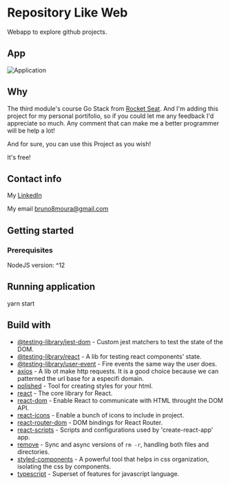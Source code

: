 # Repository Like Web

Webapp to explore github projects.

## App

![Application](./project_images/githubexplorer.gif)

## Why

The third module's course Go Stack from [Rocket Seat](https://github.com/Rocketseat). And I'm adding this project for my personal portifolio, so if you could let me any feedback I'd appreciate so much. Any comment that can make me a better programmer will be help a lot!

And for sure, you can use this Project as you wish!

It's free!

## Contact info

My [LinkedIn](https://www.linkedin.com/in/bruno8moura/)

My email bruno8moura@gmail.com

## Getting started

### Prerequisites

NodeJS version: ^12

## Running application

yarn start

## Build with

- [@testing-library/jest-dom](https://www.npmjs.com/package/@testing-library/jest-dom#tobeenabled) - Custom jest matchers to test the state of the DOM.
- [@testing-library/react](https://www.npmjs.com/package/@testing-library/react) - A lib for testing react components' state.
- [@testing-library/user-event](https://www.npmjs.com/package/@testing-library/user-event) - Fire events the same way the user does.
- [axios](https://www.npmjs.com/package/axios) - A lib ot make http requests. It is a good choice because we can patterned the url base for a especifi domain.
- [polished](https://www.npmjs.com/package/polished) - Tool for creating styles for your html.
- [react](https://www.npmjs.com/package/react) - The core library for React.
- [react-dom](https://www.npmjs.com/package/react-dom) - Enable React to communicate with HTML throught the DOM API.
- [react-icons](https://www.npmjs.com/package/react-icons) - Enable a bunch of icons to include in project.
- [react-router-dom](https://www.npmjs.com/package/react-router-dom) - DOM bindings for React Router.
- [react-scripts]() - Scripts and configurations used by 'create-react-app' app.
- [remove]() - Sync and async versions of `rm -r`, handling both files and directories.
- [styled-components](https://www.npmjs.com/package/styled-components) - A powerful tool that helps in css organization, isolating the css by components.
- [typescript](https://www.npmjs.com/package/typescript) - Superset of features for javascript language.

